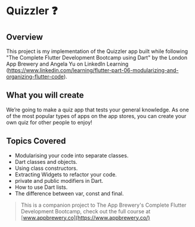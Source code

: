 # Quizzler ❓

## Overview

This project is my implementation of the Quizzler app built while following "The Complete Flutter Development Bootcamp using Dart" by the London App Brewery and Angela Yu on LinkedIn Learning (https://www.linkedin.com/learning/flutter-part-06-modularizing-and-organizing-flutter-code).

## What you will create

We’re going to make a quiz app that tests your general knowledge. As one of the most popular types of apps on the app stores, you can create your own quiz for other people to enjoy!


## Topics Covered

- Modularising your code into separate classes.
- Dart classes and objects.
- Using class constructors.
- Extracting Widgets to refactor your code.
- private and public modifiers in Dart.
- How to use Dart lists.
- The difference between var, const and final.


>This is a companion project to The App Brewery's Complete Flutter Development Bootcamp, check out the full course at [www.appbrewery.co](https://www.appbrewery.co/)
